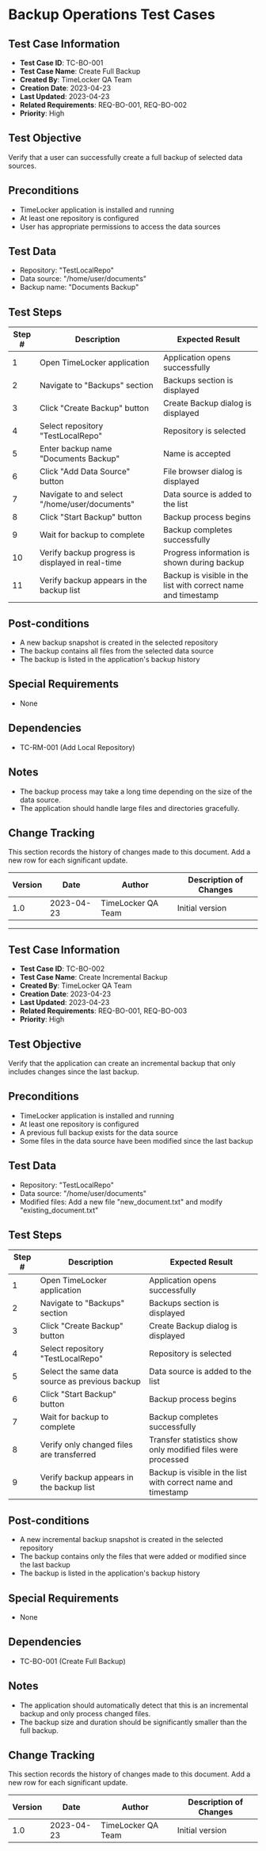 # Backup Operations Test Cases

## Test Case Information

- **Test Case ID**: TC-BO-001
- **Test Case Name**: Create Full Backup
- **Created By**: TimeLocker QA Team
- **Creation Date**: 2023-04-23
- **Last Updated**: 2023-04-23
- **Related Requirements**: REQ-BO-001, REQ-BO-002
- **Priority**: High

## Test Objective

Verify that a user can successfully create a full backup of selected data sources.

## Preconditions

- TimeLocker application is installed and running
- At least one repository is configured
- User has appropriate permissions to access the data sources

## Test Data

- Repository: "TestLocalRepo"
- Data source: "/home/user/documents"
- Backup name: "Documents Backup"

## Test Steps

| Step # | Description                                      | Expected Result                                               |
|--------|--------------------------------------------------|---------------------------------------------------------------|
| 1      | Open TimeLocker application                      | Application opens successfully                                |
| 2      | Navigate to "Backups" section                    | Backups section is displayed                                  |
| 3      | Click "Create Backup" button                     | Create Backup dialog is displayed                             |
| 4      | Select repository "TestLocalRepo"                | Repository is selected                                        |
| 5      | Enter backup name "Documents Backup"             | Name is accepted                                              |
| 6      | Click "Add Data Source" button                   | File browser dialog is displayed                              |
| 7      | Navigate to and select "/home/user/documents"    | Data source is added to the list                              |
| 8      | Click "Start Backup" button                      | Backup process begins                                         |
| 9      | Wait for backup to complete                      | Backup completes successfully                                 |
| 10     | Verify backup progress is displayed in real-time | Progress information is shown during backup                   |
| 11     | Verify backup appears in the backup list         | Backup is visible in the list with correct name and timestamp |

## Post-conditions

- A new backup snapshot is created in the selected repository
- The backup contains all files from the selected data source
- The backup is listed in the application's backup history

## Special Requirements

- None

## Dependencies

- TC-RM-001 (Add Local Repository)

## Notes

- The backup process may take a long time depending on the size of the data source.
- The application should handle large files and directories gracefully.

## Change Tracking

This section records the history of changes made to this document. Add a new row for each significant update.

| Version | Date       | Author             | Description of Changes |
|---------|------------|--------------------|------------------------|
| 1.0     | 2023-04-23 | TimeLocker QA Team | Initial version        |

---

## Test Case Information

- **Test Case ID**: TC-BO-002
- **Test Case Name**: Create Incremental Backup
- **Created By**: TimeLocker QA Team
- **Creation Date**: 2023-04-23
- **Last Updated**: 2023-04-23
- **Related Requirements**: REQ-BO-001, REQ-BO-003
- **Priority**: High

## Test Objective

Verify that the application can create an incremental backup that only includes changes since the last backup.

## Preconditions

- TimeLocker application is installed and running
- At least one repository is configured
- A previous full backup exists for the data source
- Some files in the data source have been modified since the last backup

## Test Data

- Repository: "TestLocalRepo"
- Data source: "/home/user/documents"
- Modified files: Add a new file "new_document.txt" and modify "existing_document.txt"

## Test Steps

| Step # | Description                                    | Expected Result                                               |
|--------|------------------------------------------------|---------------------------------------------------------------|
| 1      | Open TimeLocker application                    | Application opens successfully                                |
| 2      | Navigate to "Backups" section                  | Backups section is displayed                                  |
| 3      | Click "Create Backup" button                   | Create Backup dialog is displayed                             |
| 4      | Select repository "TestLocalRepo"              | Repository is selected                                        |
| 5      | Select the same data source as previous backup | Data source is added to the list                              |
| 6      | Click "Start Backup" button                    | Backup process begins                                         |
| 7      | Wait for backup to complete                    | Backup completes successfully                                 |
| 8      | Verify only changed files are transferred      | Transfer statistics show only modified files were processed   |
| 9      | Verify backup appears in the backup list       | Backup is visible in the list with correct name and timestamp |

## Post-conditions

- A new incremental backup snapshot is created in the selected repository
- The backup contains only the files that were added or modified since the last backup
- The backup is listed in the application's backup history

## Special Requirements

- None

## Dependencies

- TC-BO-001 (Create Full Backup)

## Notes

- The application should automatically detect that this is an incremental backup and only process changed files.
- The backup size and duration should be significantly smaller than the full backup.

## Change Tracking

This section records the history of changes made to this document. Add a new row for each significant update.

| Version | Date       | Author             | Description of Changes |
|---------|------------|--------------------|------------------------|
| 1.0     | 2023-04-23 | TimeLocker QA Team | Initial version        |
